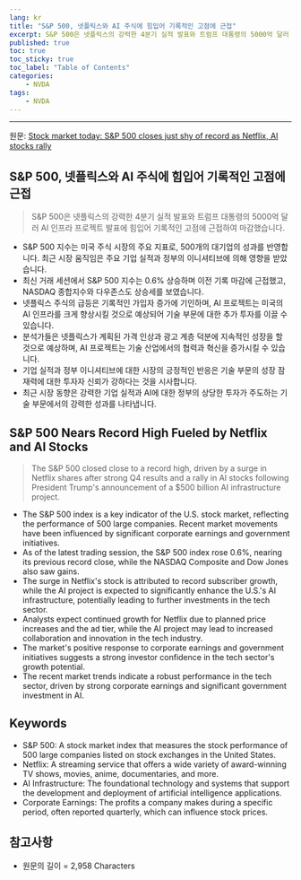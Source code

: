 ```yaml
---
lang: kr
title: "S&P 500, 넷플릭스와 AI 주식에 힘입어 기록적인 고점에 근접"
excerpt: S&P 500은 넷플릭스의 강력한 4분기 실적 발표와 트럼프 대통령의 5000억 달러 AI 인프라 프로젝트 발표에 힘입어 기록적인 고점에 근접하여 마감했습니다.
published: true
toc: true
toc_sticky: true
toc_label: "Table of Contents"
categories:
    - NVDA
tags:
    - NVDA
---
```


---

  원문: [Stock market today: S&P 500 closes just shy of record as Netflix, AI stocks rally](https://www.investing.com/news/stock-market-news/stock-market-today-sp-500-closes-just-shy-of-record-as-netflix-ai-stocks-rally-3823509)

## S&P 500, 넷플릭스와 AI 주식에 힘입어 기록적인 고점에 근접

> S&P 500은 넷플릭스의 강력한 4분기 실적 발표와 트럼프 대통령의 5000억 달러 AI 인프라 프로젝트 발표에 힘입어 기록적인 고점에 근접하여 마감했습니다.


- S&P 500 지수는 미국 주식 시장의 주요 지표로, 500개의 대기업의 성과를 반영합니다. 최근 시장 움직임은 주요 기업 실적과 정부의 이니셔티브에 의해 영향을 받았습니다.
- 최신 거래 세션에서 S&P 500 지수는 0.6% 상승하며 이전 기록 마감에 근접했고, NASDAQ 종합지수와 다우존스도 상승세를 보였습니다.
- 넷플릭스 주식의 급등은 기록적인 가입자 증가에 기인하며, AI 프로젝트는 미국의 AI 인프라를 크게 향상시킬 것으로 예상되어 기술 부문에 대한 추가 투자를 이끌 수 있습니다.
- 분석가들은 넷플릭스가 계획된 가격 인상과 광고 계층 덕분에 지속적인 성장을 할 것으로 예상하며, AI 프로젝트는 기술 산업에서의 협력과 혁신을 증가시킬 수 있습니다.
- 기업 실적과 정부 이니셔티브에 대한 시장의 긍정적인 반응은 기술 부문의 성장 잠재력에 대한 투자자 신뢰가 강하다는 것을 시사합니다.
- 최근 시장 동향은 강력한 기업 실적과 AI에 대한 정부의 상당한 투자가 주도하는 기술 부문에서의 강력한 성과를 나타냅니다.

## S&P 500 Nears Record High Fueled by Netflix and AI Stocks

> The S&P 500 closed close to a record high, driven by a surge in Netflix shares after strong Q4 results and a rally in AI stocks following President Trump's announcement of a $500 billion AI infrastructure project.


- The S&P 500 index is a key indicator of the U.S. stock market, reflecting the performance of 500 large companies. Recent market movements have been influenced by significant corporate earnings and government initiatives.
- As of the latest trading session, the S&P 500 index rose 0.6%, nearing its previous record close, while the NASDAQ Composite and Dow Jones also saw gains.
- The surge in Netflix's stock is attributed to record subscriber growth, while the AI project is expected to significantly enhance the U.S.'s AI infrastructure, potentially leading to further investments in the tech sector.
- Analysts expect continued growth for Netflix due to planned price increases and the ad tier, while the AI project may lead to increased collaboration and innovation in the tech industry.
- The market's positive response to corporate earnings and government initiatives suggests a strong investor confidence in the tech sector's growth potential.
- The recent market trends indicate a robust performance in the tech sector, driven by strong corporate earnings and significant government investment in AI.

## Keywords

- S&P 500: A stock market index that measures the stock performance of 500 large companies listed on stock exchanges in the United States.
- Netflix: A streaming service that offers a wide variety of award-winning TV shows, movies, anime, documentaries, and more.
- AI Infrastructure: The foundational technology and systems that support the development and deployment of artificial intelligence applications.
- Corporate Earnings: The profits a company makes during a specific period, often reported quarterly, which can influence stock prices.

## 참고사항

- 원문의 길이 = 2,958 Characters

